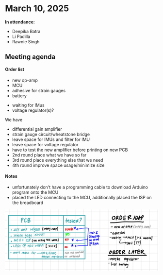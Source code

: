 # March 10, 2025
**In attendance:**
- Deepika Batra
- Li Padilla
- Rawnie Singh

## Meeting agenda
#### Order list
- new op-amp
- MCU
- adhesive for strain gauges
- battery
* waiting for IMus
* voltage regulator(s)?

We have
- differential gain amplifier
- strain gauge circuit/wheatstone bridge
- leave space for IMUs and filter for IMU
- leave space for voltage regulator 
- have to test the new amplifier before printing on new PCB
- 2nd round place what we have so far
- 3rd round place everything else that we need
- 4th round improve space usage/minimize size

#### Notes
- unfortunately don't have a programming cable to download Arduino program onto the MCU
- placed the LED connecting to the MCU, additionally placed the ISP on the breadboard

![](Images/RFAdiagram.jpeg)
